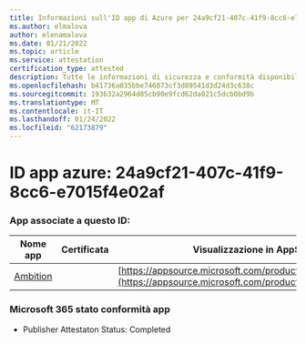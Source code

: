 ```yaml
---
title: Informazioni sull'ID app di Azure per 24a9cf21-407c-41f9-8cc6-e7015f4e02af
ms.author: elmalova
author: elenamalova
ms.date: 01/21/2022
ms.topic: article
ms.service: attestation
certification_type: attested
description: Tutte le informazioni di sicurezza e conformità disponibili per 24a9cf21-407c-41f9-8cc6-e7015f4e02af.
ms.openlocfilehash: b41736a035bbe746073cf3d89541d3d24d3c638c
ms.sourcegitcommit: 193632a2964d85cb90e9fcd62da021c5dcb0bd9b
ms.translationtype: MT
ms.contentlocale: it-IT
ms.lasthandoff: 01/24/2022
ms.locfileid: "62173879"
---
```

# <a name="azure-app-id-24a9cf21-407c-41f9-8cc6-e7015f4e02af"></a>ID app azure: 24a9cf21-407c-41f9-8cc6-e7015f4e02af


### <a name="apps-associated-with-this-id"></a>App associate a questo ID:
| **Nome app** | **Certificata** | **Visualizzazione in AppSource** |
|--------------|---------------|-----------------------|
| [Ambition](https://docs.microsoft.com/microsoft-365-app-certification/forward/WA200003159) |  | [https://appsource.microsoft.com/product/office/WA200003159](https://appsource.microsoft.com/product/office/WA200003159) |

### <a name="microsoft-365-app-compliance-status"></a>Microsoft 365 stato conformità app
- Publisher Attestaton Status: Completed
